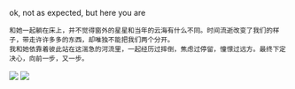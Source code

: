 ok, not as expected, but here you are
```
和她一起躺在床上，并不觉得窗外的星星和当年的云海有什么不同。时间流逝改变了我们的样子，带走许许多多的东西，却唯独不能把我们两个分开。
我和她依靠着彼此站在这湍急的河流里，一起经历过摔倒，焦虑过停留，憧憬过远方。最终下定决心，向前一步，又一步。
```
<img   align="center" src="https://github-readme-stats.vercel.app/api/top-langs/?username=ryusei423&locale=cn&line_height=33&theme=dracula&langs_count=5"/>
<img   align="center" src="https://github-readme-stats.vercel.app/api?username=ryusei423&locale=cn&line_height=33&show_icons=true&hide=&theme=dracula&rank_icon=default"/>
<!--
**ryusei423/ryusei423** is a ✨ _special_ ✨ repository because its `README.md` (this file) appears on your GitHub profile.

Here are some ideas to get you started:

- 🔭 I’m currently working on ...
- 🌱 I’m currently learning ...
- 👯 I’m looking to collaborate on ...
- 🤔 I’m looking for help with ...
- 💬 Ask me about ...
- 📫 How to reach me: ...
- 😄 Pronouns: ...
- ⚡ Fun fact: ...
-->
